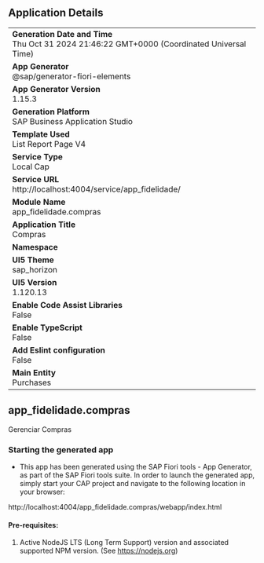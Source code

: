 ## Application Details
|               |
| ------------- |
|**Generation Date and Time**<br>Thu Oct 31 2024 21:46:22 GMT+0000 (Coordinated Universal Time)|
|**App Generator**<br>@sap/generator-fiori-elements|
|**App Generator Version**<br>1.15.3|
|**Generation Platform**<br>SAP Business Application Studio|
|**Template Used**<br>List Report Page V4|
|**Service Type**<br>Local Cap|
|**Service URL**<br>http://localhost:4004/service/app_fidelidade/|
|**Module Name**<br>app_fidelidade.compras|
|**Application Title**<br>Compras|
|**Namespace**<br>|
|**UI5 Theme**<br>sap_horizon|
|**UI5 Version**<br>1.120.13|
|**Enable Code Assist Libraries**<br>False|
|**Enable TypeScript**<br>False|
|**Add Eslint configuration**<br>False|
|**Main Entity**<br>Purchases|

## app_fidelidade.compras

Gerenciar Compras

### Starting the generated app

-   This app has been generated using the SAP Fiori tools - App Generator, as part of the SAP Fiori tools suite.  In order to launch the generated app, simply start your CAP project and navigate to the following location in your browser:

http://localhost:4004/app_fidelidade.compras/webapp/index.html

#### Pre-requisites:

1. Active NodeJS LTS (Long Term Support) version and associated supported NPM version.  (See https://nodejs.org)


